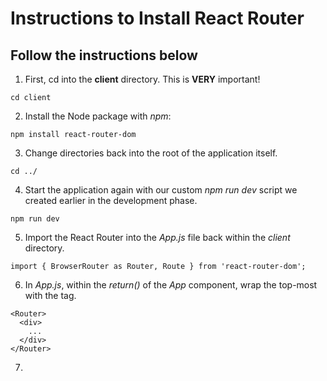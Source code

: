 # Instructions to Install React Router

## Follow the instructions below


1. First, cd into the **client** directory. This is **VERY** important!

```
cd client
```

2. Install the Node package with _npm_:

```
npm install react-router-dom
```

3. Change directories back into the root of the application itself.

```
cd ../
```

4. Start the application again with our custom _npm run dev_ script we created earlier in the development phase.

```
npm run dev
```

5. Import the React Router into the _App.js_ file back within the _client_ directory.

```
import { BrowserRouter as Router, Route } from 'react-router-dom';
```

6. In _App.js_, within the _return()_ of the _App_ component, wrap the top-most **<div>** with the **<Router>** tag.

```
<Router>
  <div>
    ...
  </div>
</Router>
```

7. 
